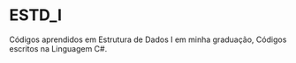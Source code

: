 # ESTD_I
Códigos aprendidos em Estrutura de Dados I em minha graduação, Códigos escritos na Linguagem C#.
